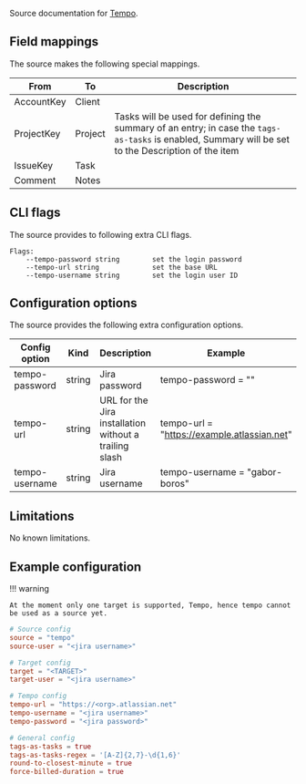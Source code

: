 Source documentation for [Tempo](https://tempo.io/).

## Field mappings

The source makes the following special mappings.

| From       | To      | Description                                                                                                                                         |
| ---------- | ------- | --------------------------------------------------------------------------------------------------------------------------------------------------- |
| AccountKey | Client  |                                                                                                                                                     |
| ProjectKey | Project | Tasks will be used for defining the summary of an entry; in case the `tags-as-tasks` is enabled, Summary will be set to the Description of the item |
| IssueKey   | Task    |                                                                                                                                                     |
| Comment    | Notes   |                                                                                                                                                     |

## CLI flags

The source provides to following extra CLI flags.

```plaintext
Flags:
    --tempo-password string        set the login password
    --tempo-url string             set the base URL
    --tempo-username string        set the login user ID
```

## Configuration options

The source provides the following extra configuration options.

| Config option  | Kind   | Description                                            | Example                                     |
| -------------- | ------ | ------------------------------------------------------ | ------------------------------------------- |
| tempo-password | string | Jira password                                          | tempo-password = "<SECRET>"                 |
| tempo-url      | string | URL for the Jira installation without a trailing slash | tempo-url = "https://example.atlassian.net" |
| tempo-username | string | Jira username                                          | tempo-username = "gabor-boros"              |

## Limitations

No known limitations.

## Example configuration

!!! warning

    At the moment only one target is supported, Tempo, hence tempo cannot be used as a source yet.

```toml
# Source config
source = "tempo"
source-user = "<jira username>"

# Target config
target = "<TARGET>"
target-user = "<jira username>"

# Tempo config
tempo-url = "https://<org>.atlassian.net"
tempo-username = "<jira username>"
tempo-password = "<jira password>"

# General config
tags-as-tasks = true
tags-as-tasks-regex = '[A-Z]{2,7}-\d{1,6}'
round-to-closest-minute = true
force-billed-duration = true
```
